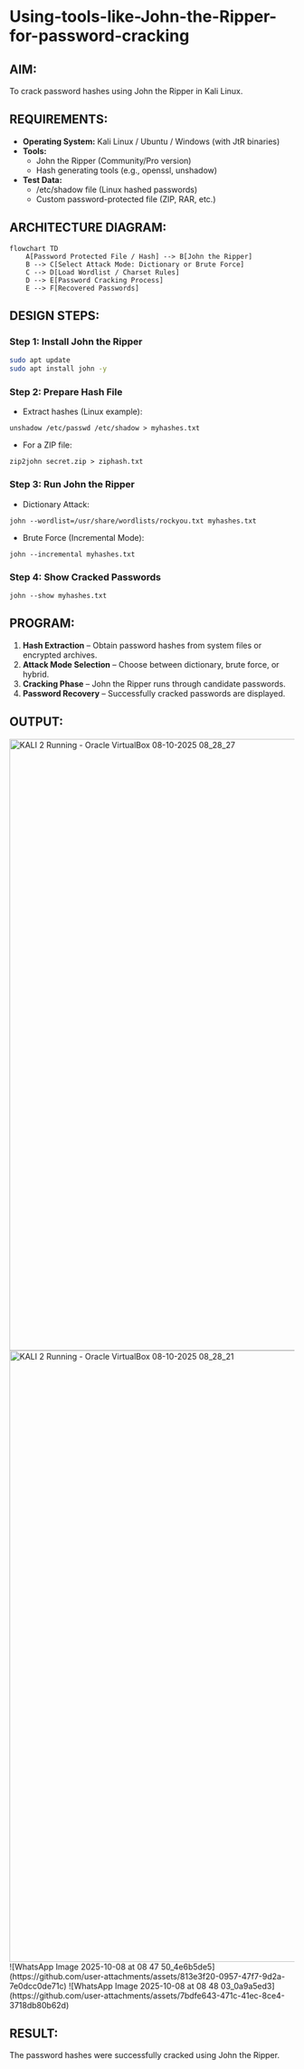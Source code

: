 # Using-tools-like-John-the-Ripper-for-password-cracking
## AIM:
To crack password hashes using John the Ripper in Kali Linux.
## REQUIREMENTS:
- **Operating System:** Kali Linux / Ubuntu / Windows (with JtR binaries)
- **Tools:**
    - John the Ripper (Community/Pro version)
    - Hash generating tools (e.g., openssl, unshadow)
- **Test Data:**
    - /etc/shadow file (Linux hashed passwords)
    - Custom password-protected file (ZIP, RAR, etc.)
## ARCHITECTURE DIAGRAM:
```mermaid
flowchart TD
    A[Password Protected File / Hash] --> B[John the Ripper]
    B --> C[Select Attack Mode: Dictionary or Brute Force]
    C --> D[Load Wordlist / Charset Rules]
    D --> E[Password Cracking Process]
    E --> F[Recovered Passwords]
```
## DESIGN STEPS:
### Step 1: Install John the Ripper
```bash
sudo apt update
sudo apt install john -y
```

### Step 2: Prepare Hash File
- Extract hashes (Linux example):
```
unshadow /etc/passwd /etc/shadow > myhashes.txt
```
- For a ZIP file:
```
zip2john secret.zip > ziphash.txt
```
### Step 3: Run John the Ripper
- Dictionary Attack:
```
john --wordlist=/usr/share/wordlists/rockyou.txt myhashes.txt
```
- Brute Force (Incremental Mode):
```
john --incremental myhashes.txt
```
### Step 4: Show Cracked Passwords
```
john --show myhashes.txt
```
## PROGRAM:
1. **Hash Extraction** – Obtain password hashes from system files or encrypted archives.
2. **Attack Mode Selection** – Choose between dictionary, brute force, or hybrid.
3. **Cracking Phase** – John the Ripper runs through candidate passwords.
4. **Password Recovery** – Successfully cracked passwords are displayed.

## OUTPUT:
<img width="1920" height="1080" alt="KALI 2  Running  - Oracle VirtualBox 08-10-2025 08_28_27" src="https://github.com/user-attachments/assets/efad7ae2-596a-4076-a662-447a80f93a8b" />
<img width="1920" height="1080" alt="KALI 2  Running  - Oracle VirtualBox 08-10-2025 08_28_21" src="https://github.com/user-attachments/assets/a638d74b-b835-4349-b907-56ef3f3ecdb2" />
![WhatsApp Image 2025-10-08 at 08 47 50_4e6b5de5](https://github.com/user-attachments/assets/813e3f20-0957-47f7-9d2a-7e0dcc0de71c)
![WhatsApp Image 2025-10-08 at 08 48 03_0a9a5ed3](https://github.com/user-attachments/assets/7bdfe643-471c-41ec-8ce4-3718db80b62d)




## RESULT:
The password hashes were successfully cracked using John the Ripper.

